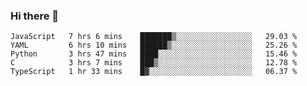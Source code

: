 ### Hi there 👋

<!--START_SECTION:waka-->
```text
JavaScript   7 hrs 6 mins    ███████▒░░░░░░░░░░░░░░░░░   29.03 % 
YAML         6 hrs 10 mins   ██████▒░░░░░░░░░░░░░░░░░░   25.26 % 
Python       3 hrs 47 mins   ████░░░░░░░░░░░░░░░░░░░░░   15.46 % 
C            3 hrs 7 mins    ███▒░░░░░░░░░░░░░░░░░░░░░   12.78 % 
TypeScript   1 hr 33 mins    █▓░░░░░░░░░░░░░░░░░░░░░░░   06.37 % 
```
<!--END_SECTION:waka-->

<!--
**TimEnglart/TimEnglart** is a ✨ _special_ ✨ repository because its `README.md` (this file) appears on your GitHub profile.

Here are some ideas to get you started:

- 🔭 I’m currently working on ...
- 🌱 I’m currently learning ...
- 👯 I’m looking to collaborate on ...
- 🤔 I’m looking for help with ...
- 💬 Ask me about ...
- 📫 How to reach me: ...
- 😄 Pronouns: ...
- ⚡ Fun fact: ...
-->
